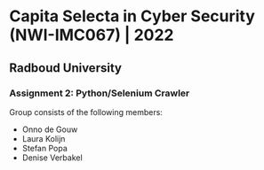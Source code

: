 # Capita Selecta in Cyber Security (NWI-IMC067) | 2022
## Radboud University
### Assignment 2: Python/Selenium Crawler

Group consists of the following members:
- Onno de Gouw
- Laura Kolijn
- Stefan Popa
- Denise Verbakel
